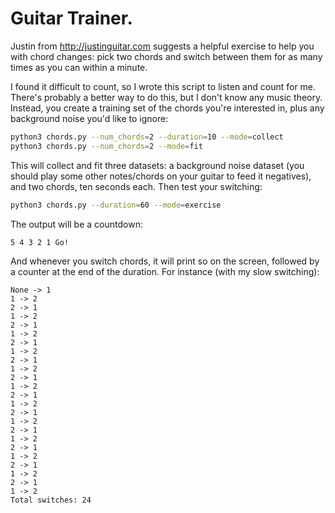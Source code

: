 # Guitar Trainer.

Justin from http://justinguitar.com suggests a helpful exercise to help you with chord changes: pick two chords and switch between them for as many times as you can within a minute.

I found it difficult to count, so I wrote this script to listen and count for me. There's probably a better way to do this, but I don't know any music theory. Instead, you create a training set of the chords you're interested in, plus any background noise you'd like to ignore:

```bash
python3 chords.py --num_chords=2 --duration=10 --mode=collect
python3 chords.py --num_chords=2 --mode=fit
```

This will collect and fit three datasets: a background noise dataset (you should play some other notes/chords on your guitar to feed it negatives), and two chords, ten seconds each. Then test your switching:

```bash
python3 chords.py --duration=60 --mode=exercise
```

The output will be a countdown:
```
5 4 3 2 1 Go!
```

And whenever you switch chords, it will print so on the screen, followed by a counter at the end of the duration. For instance (with my slow switching):

```
None -> 1
1 -> 2
2 -> 1
1 -> 2
2 -> 1
1 -> 2
2 -> 1
1 -> 2
2 -> 1
1 -> 2
2 -> 1
1 -> 2
2 -> 1
1 -> 2
2 -> 1
1 -> 2
2 -> 1
1 -> 2
2 -> 1
1 -> 2
2 -> 1
1 -> 2
2 -> 1
1 -> 2
Total switches: 24
```
